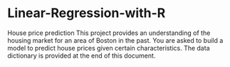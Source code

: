 # Linear-Regression-with-R
House price prediction 
This project provides an understanding of the housing market for an area of Boston in the past. You are asked to build a model to predict house prices given certain characteristics. The data dictionary is provided at the end of this document.
